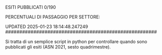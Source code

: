 ESITI PUBBLICATI 0/190 

PERCENTUALI DI PASSAGGIO PER SETTORE:

UPDATED 2025-01-23 18:14:48.247249
###################################################### 

Si tratta di un semplice script in python per controllare quando sono pubblicati gli esiti (ASN 2021, sesto quadrimestre).


